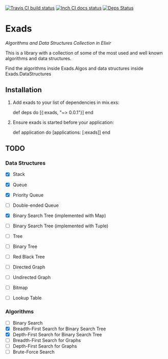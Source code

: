 [![Travis CI build status](https://api.travis-ci.org/remshams/exads.svg?branch=development)](https://travis-ci.org/remshams/exads)
[![Inch CI docs status](http://inch-ci.org/github/remshams/exads.svg)](http://inch-ci.org/github/remshams/exads)
[![Deps Status](https://beta.hexfaktor.org/badge/all/github/remshams/exads.svg)](https://beta.hexfaktor.org/github/remshams/exads)

# Exads

*Algorithms and Data Structures Collection in Elixir*

This is a library with a collection of some of the most used and well known
algorithms and data structures. 

Find the algorithms inside Exads.Algos and data structures inside 
Exads.DataStructures

## Installation

  1. Add exads to your list of dependencies in mix.exs:

        def deps do
          [{:exads, "~> 0.0.1"}]
        end

  2. Ensure exads is started before your application:

        def application do
          [applications: [:exads]]
        end

## TODO

### Data Structures
+ [x] Stack
+ [x] Queue
+ [x] Priority Queue
+ [ ] Double-ended Queue
+ [x] Binary Search Tree (implemented with Map)
+ [ ] Binary Search Tree (implemented with Tuple)
+ [ ] Tree
+ [ ] Binary Tree
+ [ ] Red Black Tree
+ [ ] Directed Graph
+ [ ] Undirected Graph
+ [ ] Bitmap
+ [ ] Lookup Table


### Algorithms
+ [ ] Binary Search
+ [x] Breadth-First Search for Binary Search Tree
+ [x] Depth-First Search for Binary Search Tree
+ [ ] Breadth-First Search for Graphs
+ [ ] Depth-First Search for Graphs
+ [ ] Brute-Force Search
